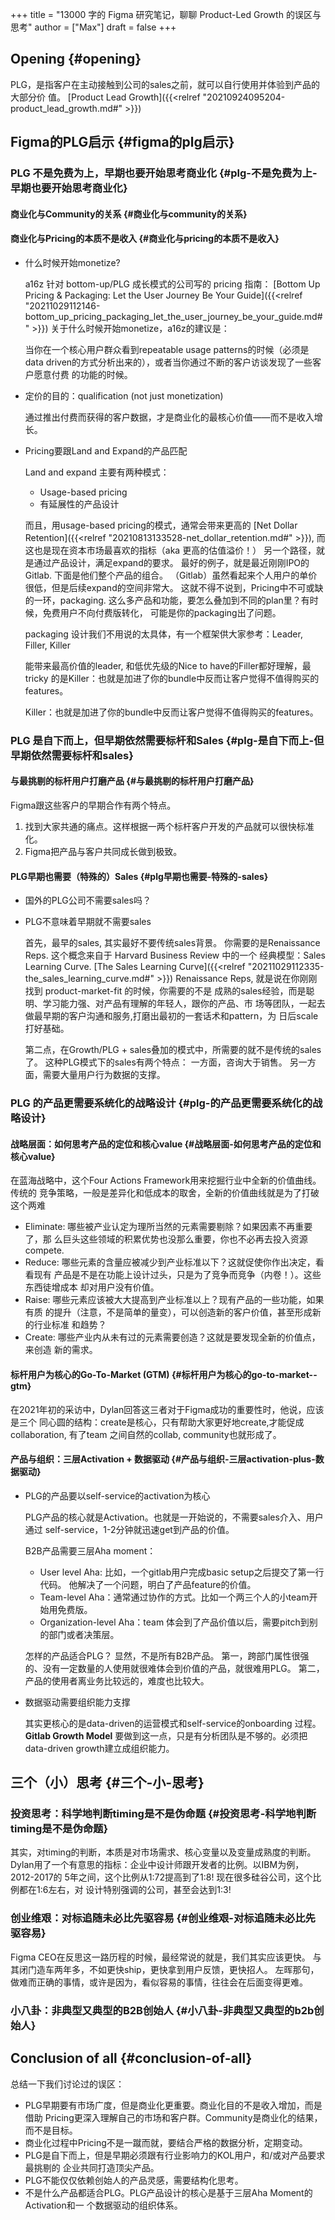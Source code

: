 +++
title = "13000 字的 Figma 研究笔记，聊聊 Product-Led Growth 的误区与思考"
author = ["Max"]
draft = false
+++

## Opening {#opening}

PLG，是指客户在主动接触到公司的sales之前，就可以自行使用并体验到产品的大部分价
值。
[Product Lead Growth]({{<relref "20210924095204-product_lead_growth.md#" >}})


## Figma的PLG启示 {#figma的plg启示}


### PLG 不是免费为上，早期也要开始思考商业化 {#plg-不是免费为上-早期也要开始思考商业化}


#### 商业化与Community的关系 {#商业化与community的关系}


#### 商业化与Pricing的本质不是收入 {#商业化与pricing的本质不是收入}

<!--list-separator-->

-  什么时候开始monetize?

    a16z 针对 bottom-up/PLG 成长模式的公司写的 pricing 指南：
    [Bottom Up Pricing & Packaging: Let the User Journey Be Your Guide]({{<relref "20211029112146-bottom_up_pricing_packaging_let_the_user_journey_be_your_guide.md#" >}})
    关于什么时候开始monetize，a16z的建议是：

    当你在一个核心用户群众看到repeatable usage patterns的时候（必须是data
    driven的方式分析出来的），或者当你通过不断的客户访谈发现了一些客户愿意付费
    的功能的时候。

<!--list-separator-->

-  定价的目的：qualification (not just monetization)

    通过推出付费而获得的客户数据，才是商业化的最核心价值——而不是收入增长。

<!--list-separator-->

-  Pricing要跟Land and Expand的产品匹配

    Land and expand 主要有两种模式：

    -   Usage-based pricing
    -   有延展性的产品设计

    而且，用usage-based pricing的模式，通常会带来更高的 [Net Dollar Retention]({{<relref "20210813133528-net_dollar_retention.md#" >}}), 而
    这也是现在资本市场最喜欢的指标（aka 更高的估值溢价！）
    另一个路径，就是通过产品设计，满足expand的要求。
    最好的例子，就是最近刚刚IPO的Gitlab. 下面是他们整个产品的组合。
    （Gitlab）虽然看起来个人用户的单价很低，但是后续expand的空间非常大。
    这就不得不说到，Pricing中不可或缺的一环，packaging.
    这么多产品和功能，要怎么叠加到不同的plan里？有时候，免费用户不向付费版转化，
    可能是你的packaging出了问题。

    packaging 设计我们不用说的太具体，有一个框架供大家参考：Leader, Filler, Killer

    能带来最高价值的leader, 和低优先级的Nice to have的Filler都好理解，最tricky
    的是Killer：也就是加进了你的bundle中反而让客户觉得不值得购买的features。

    Killer：也就是加进了你的bundle中反而让客户觉得不值得购买的features。


### PLG 是自下而上，但早期依然需要标杆和Sales {#plg-是自下而上-但早期依然需要标杆和sales}


#### 与最挑剔的标杆用户打磨产品 {#与最挑剔的标杆用户打磨产品}

Figma跟这些客户的早期合作有两个特点。

1.  找到大家共通的痛点。这样根据一两个标杆客户开发的产品就可以很快标准化。
2.  Figma把产品与客户共同成长做到极致。


#### PLG早期也需要（特殊的）Sales {#plg早期也需要-特殊的-sales}

<!--list-separator-->

-  国外的PLG公司不需要sales吗？

<!--list-separator-->

-  PLG不意味着早期就不需要sales

    首先，最早的sales, 其实最好不要传统sales背景。
    你需要的是Renaissance Reps. 这个概念来自于 Harvard Business Review 中的一个
    经典模型：Sales Learning Curve. [The Sales Learning Curve]({{<relref "20211029112335-the_sales_learning_curve.md#" >}})
    Renaissance Reps, 就是说在你刚刚找到 product-market-fit 的时候，你需要的不是
    成熟的sales经验，而是聪明、学习能力强、对产品有理解的年轻人，跟你的产品、市
    场等团队，一起去做最早期的客户沟通和服务,打磨出最初的一套话术和pattern，为
    日后scale打好基础。

    第二点，在Growth/PLG + sales叠加的模式中，所需要的就不是传统的sales了。
    这种PLG模式下的sales有两个特点：
    一方面，咨询大于销售。
    另一方面，需要大量用户行为数据的支撑。


### PLG 的产品更需要系统化的战略设计 {#plg-的产品更需要系统化的战略设计}


#### 战略层面：如何思考产品的定位和核心value {#战略层面-如何思考产品的定位和核心value}

在蓝海战略中，这个Four Actions Framework用来挖掘行业中全新的价值曲线。传统的
竞争策略，一般是差异化和低成本的取舍，全新的价值曲线就是为了打破这个两难

-   Eliminate: 哪些被产业认定为理所当然的元素需要剔除？如果因素不再重要了，那
    么巨头这些领域的积累优势也没那么重要，你也不必再去投入资源compete.
-   Reduce: 哪些元素的含量应被减少到产业标准以下？这就促使你作出决定，看看现有
    产品是不是在功能上设计过头，只是为了竞争而竞争（内卷！）。这些东西徒增成本
    却对用户没有价值。
-   Raise: 哪些元素应该被大大提高到产业标准以上？现有产品的一些功能，如果有质
    的提升（注意，不是简单的量变），可以创造新的客户价值，甚至形成新的行业标准
    和趋势？
-   Create: 哪些产业内从未有过的元素需要创造？这就是要发现全新的价值点，来创造
    新的需求。


#### 标杆用户为核心的Go-To-Market (GTM) {#标杆用户为核心的go-to-market--gtm}

在2021年初的采访中，Dylan回答这三者对于Figma成功的重要性时，他说，应该是三个
同心圆的结构：create是核心，只有帮助大家更好地create,才能促成collaboration,
有了team 之间自然的collab, community也就形成了。


#### 产品与组织：三层Activation + 数据驱动 {#产品与组织-三层activation-plus-数据驱动}

<!--list-separator-->

-  PLG的产品要以self-service的activation为核心

    PLG产品的核心就是Activation。也就是一开始说的，不需要sales介入、用户通过
    self-service，1-2分钟就迅速get到产品的价值。

    B2B产品需要三层Aha moment：

    -   User level Aha: 比如，一个gitlab用户完成basic setup之后提交了第一行代码。
        他解决了一个问题，明白了产品feature的价值。
    -   Team-level Aha：通常通过协作的方式。比如一个两三个人的小team开始用免费版。
    -   Organization-level Aha：team 体会到了产品价值以后，需要pitch到别的部门或者决策层。

    怎样的产品适合PLG？
    显然，不是所有B2B产品。
    第一，跨部门属性很强的、没有一定数量的人使用就很难体会到价值的产品，就很难用PLG。
    第二，产品的使用者离业务比较远的，难度也比较大。

<!--list-separator-->

-  数据驱动需要组织能力支撑

    其实更核心的是data-driven的运营模式和self-service的onboarding 过程。
    ****Gitlab Growth Model****
    要做到这一点，只是有分析团队是不够的。必须把data-driven growth建立成组织能力。


## 三个（小）思考 {#三个-小-思考}


### 投资思考：科学地判断timing是不是伪命题 {#投资思考-科学地判断timing是不是伪命题}

其实，对timing的判断，本质是对市场需求、核心变量以及变量成熟度的判断。
Dylan用了一个有意思的指标：企业中设计师跟开发者的比例。以IBM为例，2012-2017的
5年之间，这个比例从1:72提高到了1:8! 现在很多硅谷公司，这个比例都在1:6左右，对
设计特别强调的公司，甚至会达到1:3!


### 创业维艰：对标追随未必比先驱容易 {#创业维艰-对标追随未必比先驱容易}

Figma CEO在反思这一路历程的时候，最经常说的就是，我们其实应该更快。
与其闭门造车两年多，不如更快ship，更快拿到用户反馈，更快招人。
左晖那句，做难而正确的事情，或许是因为，看似容易的事情，往往会在后面变得更难。


### 小八卦：非典型又典型的B2B创始人 {#小八卦-非典型又典型的b2b创始人}


## Conclusion of all {#conclusion-of-all}

总结一下我们讨论过的误区：

-   PLG早期要有市场广度，但是商业化更重要。商业化目的不是收入增加，而是借助
    Pricing更深入理解自己的市场和客户群。Community是商业化的结果，而不是目标。
-   商业化过程中Pricing不是一蹴而就，要结合严格的数据分析，定期变动。
-   PLG是自下而上，但是早期必须跟有行业影响力的KOL用户，和/或对产品要求最挑剔的
    企业共同打造顶尖产品。
-   PLG不能仅仅依赖创始人的产品灵感，需要结构化思考。
-   不是什么产品都适合PLG。PLG产品设计的核心是基于三层Aha Moment的Activation和一
    个数据驱动的组织体系。
